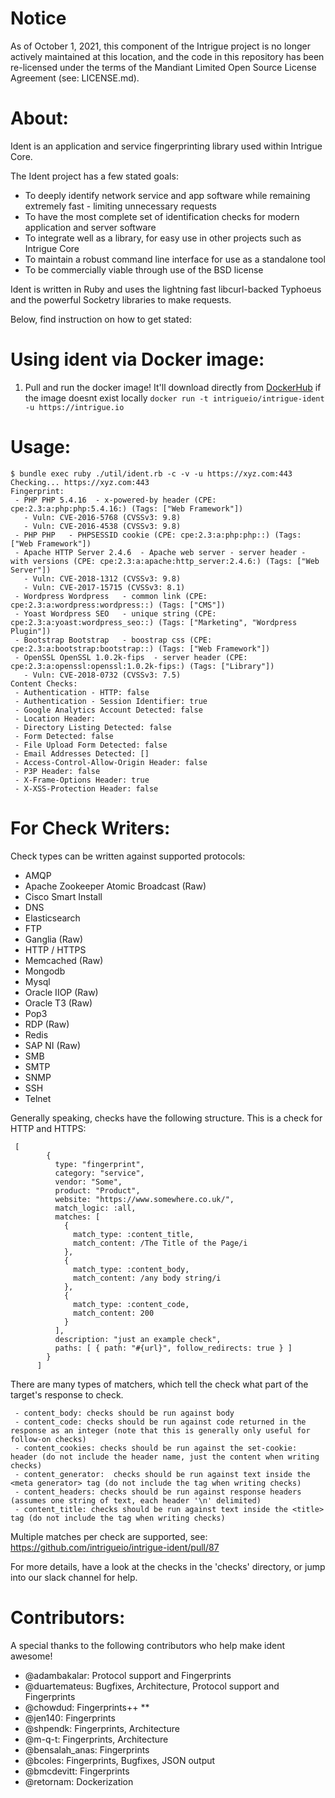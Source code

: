 # Notice

As of October 1, 2021, this component of the Intrigue project is no longer actively maintained at this location, and the code in this repository has been re-licensed under the terms of the Mandiant Limited Open Source License Agreement (see: LICENSE.md).

About:
======

Ident is an application and service fingerprinting library used within Intrigue Core.

The Ident project has a few stated goals:
 - To deeply identify network service and app software while remaining extremely fast - limiting unnecessary requests
 - To have the most complete set of identification checks for modern application and server software
 - To integrate well as a library, for easy use in other projects such as Intrigue Core
 - To maintain a robust command line interface for use as a standalone tool
 - To be commercially viable through use of the BSD license

 Ident is written in Ruby and uses the lightning fast libcurl-backed Typhoeus and the powerful Socketry libraries to make requests.

 Below, find instruction on how to get stated:

Using ident via Docker image:
=============================
1) Pull and run the docker image! It'll download directly from [DockerHub](https://cloud.docker.com/u/intrigueio/repository/docker/intrigueio/intrigue-ident) if the image doesnt exist locally
  `docker run -t intrigueio/intrigue-ident -u https://intrigue.io`

Usage:
======
```
$ bundle exec ruby ./util/ident.rb -c -v -u https://xyz.com:443
Checking... https://xyz.com:443
Fingerprint:
 - PHP PHP 5.4.16  - x-powered-by header (CPE: cpe:2.3:a:php:php:5.4.16:) (Tags: ["Web Framework"])
   - Vuln: CVE-2016-5768 (CVSSv3: 9.8)
   - Vuln: CVE-2016-4538 (CVSSv3: 9.8)
 - PHP PHP   - PHPSESSID cookie (CPE: cpe:2.3:a:php:php::) (Tags: ["Web Framework"])
 - Apache HTTP Server 2.4.6  - Apache web server - server header - with versions (CPE: cpe:2.3:a:apache:http_server:2.4.6:) (Tags: ["Web Server"])
   - Vuln: CVE-2018-1312 (CVSSv3: 9.8)
   - Vuln: CVE-2017-15715 (CVSSv3: 8.1)
 - Wordpress Wordpress   - common link (CPE: cpe:2.3:a:wordpress:wordpress::) (Tags: ["CMS"])
 - Yoast Wordpress SEO   - unique string (CPE: cpe:2.3:a:yoast:wordpress_seo::) (Tags: ["Marketing", "Wordpress Plugin"])
 - Bootstrap Bootstrap   - boostrap css (CPE: cpe:2.3:a:bootstrap:bootstrap::) (Tags: ["Web Framework"])
 - OpenSSL OpenSSL 1.0.2k-fips  - server header (CPE: cpe:2.3:a:openssl:openssl:1.0.2k-fips:) (Tags: ["Library"])
   - Vuln: CVE-2018-0732 (CVSSv3: 7.5)
Content Checks:
 - Authentication - HTTP: false
 - Authentication - Session Identifier: true
 - Google Analytics Account Detected: false
 - Location Header:
 - Directory Listing Detected: false
 - Form Detected: false
 - File Upload Form Detected: false
 - Email Addresses Detected: []
 - Access-Control-Allow-Origin Header: false
 - P3P Header: false
 - X-Frame-Options Header: true
 - X-XSS-Protection Header: false
```

For Check Writers:
===================

Check types can be written against supported protocols:
 - AMQP
 - Apache Zookeeper Atomic Broadcast (Raw)
 - Cisco Smart Install
 - DNS
 - Elasticsearch
 - FTP
 - Ganglia (Raw)
 - HTTP / HTTPS
 - Memcached (Raw)
 - Mongodb
 - Mysql
 - Oracle IIOP (Raw)
 - Oracle T3 (Raw)
 - Pop3
 - RDP (Raw)
 - Redis
 - SAP NI (Raw)
 - SMB
 - SMTP
 - SNMP
 - SSH
 - Telnet


Generally speaking, checks have the following structure. This is a check for HTTP and HTTPS:
```
 [
        {
          type: "fingerprint",
          category: "service",
          vendor: "Some",
          product: "Product",
          website: "https://www.somewhere.co.uk/",
          match_logic: :all,
          matches: [
            {
              match_type: :content_title,
              match_content: /The Title of the Page/i
            },
            {
              match_type: :content_body,
              match_content: /any body string/i
            },
            {
              match_type: :content_code,
              match_content: 200
            }
          ],
          description: "just an example check",
          paths: [ { path: "#{url}", follow_redirects: true } ]
        }
      ]
```

There are many types of matchers, which tell the check what part of the target's response to check.
```
 - content_body: checks should be run against body
 - content_code: checks should be run against code returned in the response as an integer (note that this is generally only useful for follow-on checks)
 - content_cookies: checks should be run against the set-cookie: header (do not include the header name, just the content when writing checks)
 - content_generator:  checks should be run against text inside the <meta generator> tag (do not include the tag when writing checks)
 - content_headers: checks should be run against response headers (assumes one string of text, each header '\n' delimited)
 - content_title: checks should be run against text inside the <title> tag (do not include the tag when writing checks)
 ```

Multiple matches per check are supported, see: https://github.com/intrigueio/intrigue-ident/pull/87

For more details, have a look at the checks in the 'checks' directory, or jump into our slack channel for help.

Contributors:
=============
A special thanks to the following contributors who help make ident awesome!
 - @adambakalar: Protocol support and Fingerprints
 - @duartemateus: Bugfixes, Architecture, Protocol support and Fingerprints
 - @chowdud: Fingerprints++ **
 - @jen140: Fingerprints
 - @shpendk: Fingerprints, Architecture
 - @m-q-t: Fingerprints, Architecture
 - @bensalah_anas: Fingerprints
 - @bcoles: Fingerprints, Bugfixes, JSON output
 - @bmcdevitt: Fingerprints
 - @retornam: Dockerization
